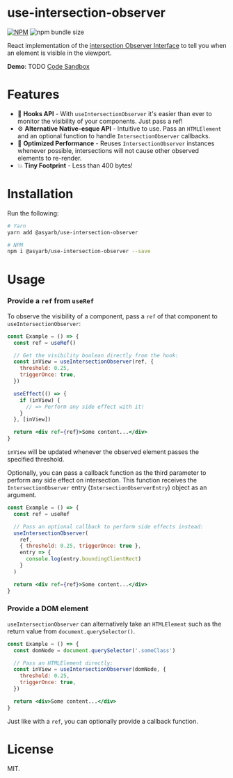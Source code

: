 # use-intersection-observer

[![NPM](https://img.shields.io/npm/v/@asyarb/use-intersection-observer.svg?&color=green)](https://www.npmjs.com/package/@asyarb/use-intersection-observer)
![npm bundle size](https://img.shields.io/bundlephobia/minzip/@asyarb/use-intersection-observer.svg?logoColor=brightgreen)

React implementation of the
[intersection Observer Interface](https://developer.mozilla.org/en-US/docs/Web/API/IntersectionObserver)
to tell you when an element is visible in the viewport.

**Demo**: TODO [Code Sandbox](https://codesandbox.io/)

# Features

- 🎣 **Hooks API** - With `useIntersectionObserver` it's easier than ever to
  monitor the visibility of your components. Just pass a ref!
- ⚙️ **Alternative Native-esque API** - Intuitive to use. Pass an `HTMLElement`
  and an optional function to handle `IntersectionObserver` callbacks.
- 💨 **Optimized Performance** - Reuses `IntersectionObserver` instances
  whenever possible, intersections will not cause other observed elements to
  re-render.
- 💥 **Tiny Footprint** - Less than 400 bytes!

# Installation

Run the following:

```bash
# Yarn
yarn add @asyarb/use-intersection-observer

# NPM
npm i @asyarb/use-intersection-observer --save
```

# Usage

### Provide a `ref` from `useRef`

To observe the visibility of a component, pass a `ref` of that component to
`useIntersectionObserver`:

```jsx
const Example = () => {
  const ref = useRef()

  // Get the visibility boolean directly from the hook:
  const inView = useIntersectionObserver(ref, {
    threshold: 0.25,
    triggerOnce: true,
  })

  useEffect(() => {
    if (inView) {
      // => Perform any side effect with it!
    }
  }, [inView])

  return <div ref={ref}>Some content...</div>
}
```

`inView` will be updated whenever the observed element passes the specified
threshold.

Optionally, you can pass a callback function as the third parameter to perform
any side effect on intersection. This function receives the
`IntersectionObserver` entry (`IntersectionObserverEntry`) object as an
argument.

```jsx
const Example = () => {
  const ref = useRef

  // Pass an optional callback to perform side effects instead:
  useIntersectionObserver(
    ref,
    { threshold: 0.25, triggerOnce: true },
    entry => {
      console.log(entry.boundingClientRect)
    }
  )

  return <div ref={ref}>Some content...</div>
}
```

### Provide a DOM element

`useIntersectionObserver` can alternatively take an `HTMLElement` such as the
return value from `document.querySelector()`.

```jsx
const Example = () => {
  const domNode = document.querySelector('.someClass')

  // Pass an HTMLElement directly:
  const inView = useIntersectionObserver(domNode, {
    threshold: 0.25,
    triggerOnce: true,
  })

  return <div>Some content...</div>
}
```

Just like with a `ref`, you can optionally provide a callback function.

# License

MIT.
